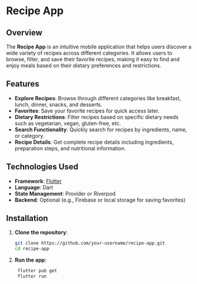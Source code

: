 # Recipe App

## Overview  
The **Recipe App** is an intuitive mobile application that helps users discover a wide variety of recipes across different categories. It allows users to browse, filter, and save their favorite recipes, making it easy to find and enjoy meals based on their dietary preferences and restrictions.

## Features  
- **Explore Recipes**: Browse through different categories like breakfast, lunch, dinner, snacks, and desserts.  
- **Favorites**: Save your favorite recipes for quick access later.  
- **Dietary Restrictions**: Filter recipes based on specific dietary needs such as vegetarian, vegan, gluten-free, etc.  
- **Search Functionality**: Quickly search for recipes by ingredients, name, or category.  
- **Recipe Details**: Get complete recipe details including ingredients, preparation steps, and nutritional information.  


## Technologies Used  
- **Framework**: [Flutter](https://flutter.dev)  
- **Language**: Dart  
- **State Management**: Provider or Riverpod  
- **Backend**: Optional (e.g., Firebase or local storage for saving favorites)

## Installation  
1. **Clone the repository**:  
   ```bash
   git clone https://github.com/your-username/recipe-app.git
   cd recipe-app
2. **Run the app**:
   ```bash
    flutter pub get
    flutter run
